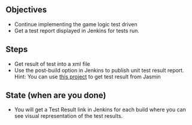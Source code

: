 ## Objectives
* Continue implementing the game logic test driven
* Get a test report displayed in Jenkins for tests run.

## Steps
* Get result of test into a xml file
* Use the post-build option in Jenkins to publish unit test result report.
Hint:
You can use [this project](https://github.com/larrymyers/jasmine-reporters) to get test result from Jasmin

## State (when are you done)

* You will get a Test Result link in Jenkins for each build where you can see visual representation of the test results.
